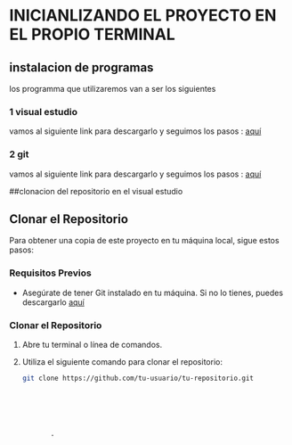 # INICIANLIZANDO EL PROYECTO EN EL PROPIO TERMINAL 





## instalacion de programas

 
los programma que utilizaremos van a ser los siguientes 


### 1 visual estudio 

vamos al siguiente link para descargarlo y seguimos los pasos : [aquí]((https://code.visualstudio.com/download)) 
          
### 2 git 

vamos al siguiente link para descargarlo y seguimos los pasos : [aquí](https://git-scm.com/downloads)


##clonacion del repositorio en el visual estudio



## Clonar el Repositorio

Para obtener una copia de este proyecto en tu máquina local, sigue estos pasos:

### Requisitos Previos

- Asegúrate de tener Git instalado en tu máquina. Si no lo tienes, puedes descargarlo [aquí](https://git-scm.com/downloads)

### Clonar el Repositorio

1. Abre tu terminal o línea de comandos.

2. Utiliza el siguiente comando para clonar el repositorio:

   ```bash
   git clone https://github.com/tu-usuario/tu-repositorio.git



          
          
       
          -


          
